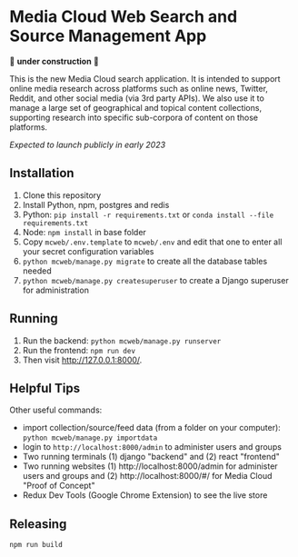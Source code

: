 # Media Cloud Web Search and Source Management App

🚧 **under construction** 🚧

This is the new Media Cloud search application. It is intended to support online media research across platforms such
as online news, Twitter, Reddit, and other social media (via 3rd party APIs). We also use it to manage a large set of
geographical and topical content collections, supporting research into specific sub-corpora of content on those
platforms.

_Expected to launch publicly in early 2023_

## Installation

1. Clone this repository
2. Install Python, npm, postgres and redis
3. Python: `pip install -r requirements.txt` or `conda install --file requirements.txt`
4. Node: `npm install` in base folder
5. Copy `mcweb/.env.template` to `mcweb/.env` and edit that one to enter all your secret configuration variables
6. `python mcweb/manage.py migrate` to create all the database tables needed
7. `python mcweb/manage.py createsuperuser` to create a Django superuser for administration

## Running

1. Run the backend: `python mcweb/manage.py runserver`
2. Run the frontend: `npm run dev`
3. Then visit http://127.0.0.1:8000/.

## Helpful Tips

Other useful commands:

- import collection/source/feed data (from a folder on your computer): `python mcweb/manage.py importdata`
- login to `http://localhost:8000/admin` to administer users and groups
- Two running terminals (1) django "backend" and (2) react "frontend"
- Two running websites (1) http://localhost:8000/admin for administer users and groups and (2) http://localhost:8000/#/ for Media Cloud "Proof of Concept"
- Redux Dev Tools (Google Chrome Extension) to see the live store

## Releasing

`npm run build`
